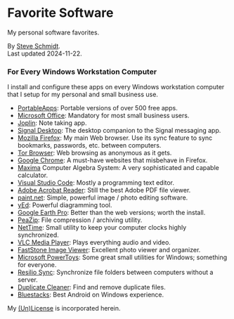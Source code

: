 
# Favorite Software
My personal software favorites.

By [Steve Schmidt](mailto:steve@czmyt.com).<br />
Last updated 2024-11-22.

### For Every Windows Workstation Computer

I install and configure these apps on every Windows workstation computer that I setup for my personal and small business use.

- [PortableApps](https://portableapps.com/): Portable versions of over 500 free apps.
- [Microsoft Office](https://www.microsoft.com/en-us/microsoft-365/): Mandatory for most small business users.
- [Joplin](https://joplinapp.org/): Note taking app.
- [Signal Desktop](https://signal.org/download/): The desktop companion to the Signal messaging app.
- [Mozilla Firefox](https://www.mozilla.org/en-US/firefox/new/): My main Web browser. Use its sync feature to sync bookmarks, passwords, etc. between computers.
- [Tor Browser](https://www.torproject.org/download/): Web browsing as anonymous as it gets.
- [Google Chrome](https://www.google.com/chrome/index.html): A must-have websites that misbehave in Firefox.
- [Maxima](https://maxima.sourceforge.io/) Computer Algebra System: A very sophisticated and capable calculator.
- [Visual Studio Code](https://code.visualstudio.com/): Mostly a programming text editor.
- [Adobe Acrobat Reader](https://get.adobe.com/reader/): Still the best Adobe PDF file viewer.
- [paint.net](https://getpaint.net/): Simple, powerful image / photo editing software.
- [yEd](https://www.yworks.com/products/yed): Powerful diagramming tool.
- [Google Earth Pro](https://www.google.com/earth/about/versions/): Better than the web versions; worth the install.
- [PeaZip](https://peazip.github.io/): File compression / archiving utility.
- [NetTime](https://timesynctool.com/): Small utility to keep your computer clocks highly synchronized.
- [VLC Media Player](https://www.videolan.org/vlc/): Plays everything audio and video.
- [FastStone Image Viewer](https://www.faststone.org/): Excellent photo viewer and organizer.
- [Microsoft PowerToys](https://learn.microsoft.com/en-us/windows/powertoys/): Some great small utilities for Windows; something for everyone.
- [Resilio Sync](https://www.resilio.com/sync/): Synchronize file folders between computers without a server.
- [Duplicate Cleaner](https://www.digitalvolcano.co.uk/dcdownload_versions.html): Find and remove duplicate files.
- [Bluestacks](https://www.bluestacks.com/): Best Android on Windows experience.

My [(Un)License](UNLICENSE.md) is incorporated herein.
